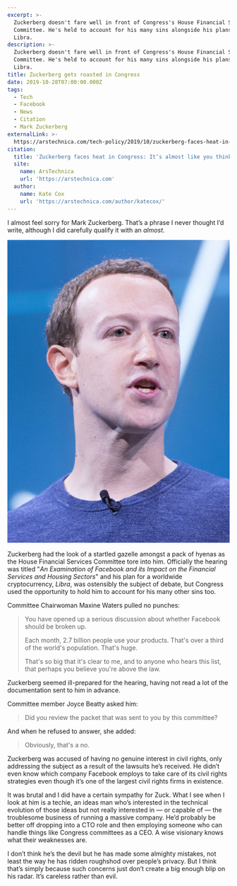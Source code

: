 ```yaml
---
excerpt: >-
  Zuckerberg doesn't fare well in front of Congress's House Financial Services
  Committee. He's held to account for his many sins alongside his plans for
  Libra.
description: >-
  Zuckerberg doesn't fare well in front of Congress's House Financial Services
  Committee. He's held to account for his many sins alongside his plans for
  Libra.
title: Zuckerberg gets roasted in Congress
date: 2019-10-28T07:00:00.000Z
tags:
  - Tech
  - Facebook
  - News
  - Citation
  - Mark Zuckerberg
externalLink: >-
  https://arstechnica.com/tech-policy/2019/10/zuckerberg-faces-heat-in-congress-its-almost-like-you-think-this-is-a-joke/
citation:
  title: 'Zuckerberg faces heat in Congress: It’s almost like you think this is a joke'
  site:
    name: ArsTechnica
    url: 'https://arstechnica.com'
  author:
    name: Kate Cox
    url: 'https://arstechnica.com/author/katecox/'
---
```

I almost feel sorry for Mark Zuckerberg. That’s a phrase I never thought I’d write, although I did carefully qualify it with an _almost_.

![Mark Zuckerberg faces congress.](/assets/images/posts/2019/10/2019-10-28-zuckerberg.jpg "class=s33 right|@itemprop=image")

Zuckerberg had the look of a startled gazelle amongst a pack of hyenas as the House Financial Services Committee tore into him. Officially the hearing was titled "_An Examination of Facebook and its Impact on the Financial Services and Housing Sectors_" and his plan for a worldwide cryptocurrency, _Libra_, was ostensibly the subject of debate, but Congress used the opportunity to hold him to account for his many other sins too.

Committee Chairwoman Maxine Waters pulled no punches:

> You have opened up a serious discussion about whether Facebook should be broken up.
> 
> Each month, 2.7 billion people use your products. That's over a third of the world's population. That's huge.
> 
> That's so big that it's clear to me, and to anyone who hears this list, that perhaps you believe you're above the law.

Zuckerberg seemed ill-prepared for the hearing, having not read a lot of the documentation sent to him in advance.

Committee member Joyce Beatty asked him:

> Did you review the packet that was sent to you by this committee?

And when he refused to answer, she added:

> Obviously, that's a no.

Zuckerberg was accused of having no genuine interest in civil rights, only addressing the subject as a result of the lawsuits he’s received. He didn’t even know which company Facebook employs to take care of its civil rights strategies even though it’s one of the largest civil rights firms in existence.

It was brutal and I did have a certain sympathy for Zuck. What I see when I look at him is a techie, an ideas man who’s interested in the technical evolution of those ideas but not really interested in — or capable of — the troublesome business of running a massive company. He’d probably be better off dropping into a CTO role and then employing someone who can handle things like Congress committees as a CEO. A wise visionary knows what their weaknesses are.

I don’t think he’s the devil but he has made some almighty mistakes, not least the way he has ridden roughshod over people’s privacy. But I think that’s simply because such concerns just don’t create a big enough blip on his radar. It’s careless rather than evil.



